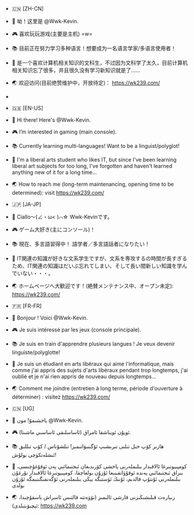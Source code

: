 - 🇨🇳 [ZH-CN]
- 🥰 呦！这里是 @Wwk-Kevin.
- 🎮 喜欢玩玩游戏(主要是主机) =w=
- 📚︎ 目前正在努力学习多种语言！想要成为一名语言学家/多语言使用者！
- 🌱 是一个喜欢计算机相关知识的文科生，不过因为文科学了太久，目前计算机相关知识忘了很多，并且很久没有学习新知识就是了……
- 🌏 欢迎访问(目前绝赞维护中，开放待定)： https://wk239.com/
- 
- 🇬🇧 [EN-US]
- 🥰 Hi there! Here's @Wwk-Kevin.
- 🎮 I’m interested in gaming (main console).
- 📚︎ Currently learning multi-languages! Want to be a linguist/polyglot!
- 🌱 I'm a liberal arts student who likes IT, but since I've been learning liberal art subjects for too long, I've forgotten and haven't learned anything new of it for a long time…
- 🌏 How to reach me (long-term maintenancing, opening time to be determined): visit https://wk239.com/

- 🇯🇵 [JA-JP]
- 🥰 Ciallo～(∠・ω< )⌒☆ Wwk-Kevinです。
- 🎮 ゲーム大好き(主にコンソール)！
- 📚︎ 現在、多言語習得中！ 語学者／多言語話者になりたい！
- 🌱 IT関連の知識が好きな文系学生ですが、文系を専攻するの時間が長すぎるため、IT関連の知識はだいぶ忘れてしまい、そして長い間新しい知識を学んでいない・・・。
- 🌏 ホームページへ大歓迎です！(絶賛メンテナンス中、オープン未定): https://wk239.com/

- 🇫🇷 [FR-FR]
- 🥰 Bonjour ! Voici @Wwk-Kevin.
- 🎮 Je suis intéressé par les jeux (console principale).
- 📚︎ Je suis en train d'apprendre plusieurs langues ! Je veux devenir linguiste/polyglotte!
- 🌱 Je suis un étudiant en arts libéraux qui aime l'informatique, mais comme j'ai appris des sujets d'arts libéraux pendant trop longtemps, j'ai oublié et je n'ai rien appris de nouveau depuis longtemps...
- 🌏 Comment me joindre (entretien à long terme, période d'ouverture à déterminer) : visitez https://wk239.com/

- 🇨🇳 [UG]
- 🥰 ياخشىمۇ! مون @Wwk-Kevin. 
- 🎮 ئويۇن ئويناشقا ئامراق (ئاساسلىقى ئاساسىي ماشىنا). 
- 📚︎ ھازىر كۆپ خىل تىلنى تىرىشىپ ئۆگىنىۋاتىمىز! تىلشۇناس / كۆپ تىللىق ئىشلەتكۈچى بولۇش! 
- 🌱 كومپىيوتىرغا ئالاقىدار بىلىملەرنى ياخشى كۆرىدىغان ئىجتىمائىي پەن ئوقۇغۇچىسى، بىراق ئىجتىمائىي پەندە ئوقۇۋاتقىنىغا ئۇزۇن بولغاچقا، كومپىيوتىرغا ئالاقىدار نۇرغۇن بىلىملەرنى ئۇنتۇپ قالدىم، ئۇنىڭ ئۈستىگە يېڭى بىلىملەرنى ئۆگەنمىگىنىمگە ئۇزۇن بولدى 
- 🌏 زىيارەت قىلىشىڭىزنى قارشى ئالىمىز (نۆۋەتتە قالتىس ئاسراش باسقۇچىدا، ئېچىۋىتىلدى): https://wk239.com

<!---
Wwk-Kevin/Wwk-Kevin is a ✨ DELUXE ✨ repository because its `Wk's Profile.md` (this file) appears on Wk's GitHub new profile!
--->
